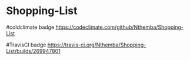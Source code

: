 # Shopping-List

#coldclimate badge
https://codeclimate.com/github/Nthemba/Shopping-List

#TravisCI badge
https://travis-ci.org/Nthemba/Shopping-List/builds/269947801
